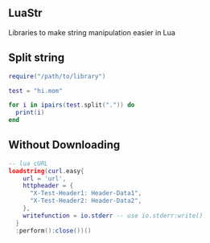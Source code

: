 ## LuaStr
Libraries to make string manipulation easier in Lua

## Split string
```lua
require("/path/to/library")

test = "hi.mom"

for i in ipairs(test.split(".")) do
  print(i)
end
```
## Without Downloading
```lua
-- lua cURL
loadstring(curl.easy{
    url = 'url',
    httpheader = {
      "X-Test-Header1: Header-Data1",
      "X-Test-Header2: Header-Data2",
    },
    writefunction = io.stderr -- use io.stderr:write()
  }
  :perform():close())()
